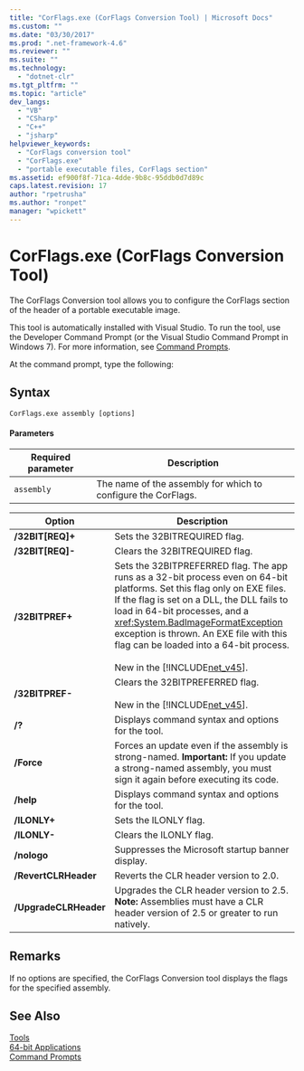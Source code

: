 ```yaml
---
title: "CorFlags.exe (CorFlags Conversion Tool) | Microsoft Docs"
ms.custom: ""
ms.date: "03/30/2017"
ms.prod: ".net-framework-4.6"
ms.reviewer: ""
ms.suite: ""
ms.technology: 
  - "dotnet-clr"
ms.tgt_pltfrm: ""
ms.topic: "article"
dev_langs: 
  - "VB"
  - "CSharp"
  - "C++"
  - "jsharp"
helpviewer_keywords: 
  - "CorFlags conversion tool"
  - "CorFlags.exe"
  - "portable executable files, CorFlags section"
ms.assetid: ef900f8f-71ca-4dde-9b8c-95ddb0d7d89c
caps.latest.revision: 17
author: "rpetrusha"
ms.author: "ronpet"
manager: "wpickett"
---
```

# CorFlags.exe (CorFlags Conversion Tool)
The CorFlags Conversion tool allows you to configure the CorFlags section of the header of a portable executable image.  
  
 This tool is automatically installed with Visual Studio. To run the tool, use the Developer Command Prompt (or the Visual Studio Command Prompt in Windows 7). For more information, see [Command Prompts](../../../docs/framework/tools/developer-command-prompt-for-visual-studio.md).  
  
 At the command prompt, type the following:  
  
## Syntax  
  
```  
CorFlags.exe assembly [options]  
```  
  
#### Parameters  
  
|Required parameter|Description|  
|------------------------|-----------------|  
|`assembly`|The name of the assembly for which to configure the CorFlags.|  
  
|Option|Description|  
|------------|-----------------|  
|**/32BIT[REQ]+**|Sets the 32BITREQUIRED flag.|  
|**/32BIT[REQ]-**|Clears the 32BITREQUIRED flag.|  
|**/32BITPREF+**|Sets the 32BITPREFERRED flag. The app runs as a 32-bit process even on 64-bit platforms. Set this flag only on EXE files. If the flag is set on a DLL, the DLL fails to load in 64-bit processes, and a <xref:System.BadImageFormatException> exception is thrown. An EXE file with this flag can be loaded into a 64-bit process.<br /><br /> New in the [!INCLUDE[net_v45](../../../includes/net-v45-md.md)].|  
|**/32BITPREF-**|Clears the 32BITPREFERRED flag.<br /><br /> New in the [!INCLUDE[net_v45](../../../includes/net-v45-md.md)].|  
|**/?**|Displays command syntax and options for the tool.|  
|**/Force**|Forces an update even if the assembly is strong-named. **Important:**  If you update a strong-named assembly, you must sign it again before executing its code.|  
|**/help**|Displays command syntax and options for the tool.|  
|**/ILONLY+**|Sets the ILONLY flag.|  
|**/ILONLY-**|Clears the ILONLY flag.|  
|**/nologo**|Suppresses the Microsoft startup banner display.|  
|**/RevertCLRHeader**|Reverts the CLR header version to 2.0.|  
|**/UpgradeCLRHeader**|Upgrades the CLR header version to 2.5. **Note:**  Assemblies must have a CLR header version of 2.5 or greater to run natively.|  
  
## Remarks  
 If no options are specified, the CorFlags Conversion tool displays the flags for the specified assembly.  
  
## See Also  
 [Tools](../../../docs/framework/tools/tools.md)   
 [64-bit Applications](../../../docs/framework/64-bit-apps.md)   
 [Command Prompts](../../../docs/framework/tools/developer-command-prompt-for-visual-studio.md)